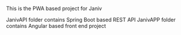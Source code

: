 
This is the PWA based project for Janiv

JanivAPI folder contains Spring Boot based REST API
JanivAPP folder contains Angular based front end project